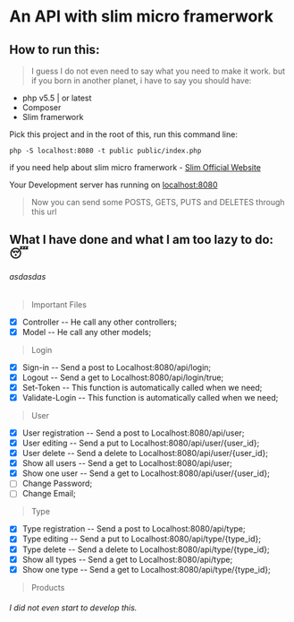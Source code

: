 # An API with slim micro framerwork
## How to run this:
> I guess I do not even need to say what you need to make it work.
but if you born in another planet, i have to say you should have:
- php v5.5 | or latest
- Composer
- Slim framerwork


 Pick this project and in the root of this, run this command line:
```
php -S localhost:8080 -t public public/index.php
```

if you need help about slim micro framerwork - [Slim Official Website](https://www.slimframework.com/)

Your Development server has running on [localhost:8080](localhost:8080)

> Now you can send some POSTS, GETS, PUTS and DELETES through this url

## What I have done and what I am too lazy to do: :sleeping:

###### asdasdas
> Important Files

- [x] Controller -- He call any other controllers;
- [x] Model -- He call any other models;

>Login

- [x] Sign-in -- Send a post to Localhost:8080/api/login;
- [x] Logout -- Send a get to Localhost:8080/api/login/true;
- [x] Set-Token -- This function is automatically called when we need;
- [x] Validate-Login -- This function is automatically called when we need;

> User

- [x] User registration -- Send a post to Localhost:8080/api/user;
- [x] User editing -- Send a put to Localhost:8080/api/user/{user_id};
- [x] User delete -- Send a delete to Localhost:8080/api/user/{user_id};
- [x] Show all users -- Send a get to Localhost:8080/api/user;
- [x] Show one user -- Send a get to Localhost:8080/api/user/{user_id};
- [ ] Change Password;
- [ ] Change Email;

> Type

- [x] Type registration -- Send a post to Localhost:8080/api/type;
- [x] Type editing -- Send a put to Localhost:8080/api/type/{type_id};
- [x] Type delete -- Send a delete to Localhost:8080/api/type/{type_id};
- [x] Show all types -- Send a get to Localhost:8080/api/type;
- [x] Show one type -- Send a get to Localhost:8080/api/type/{type_id};

> Products

###### I did not even start to develop this.
